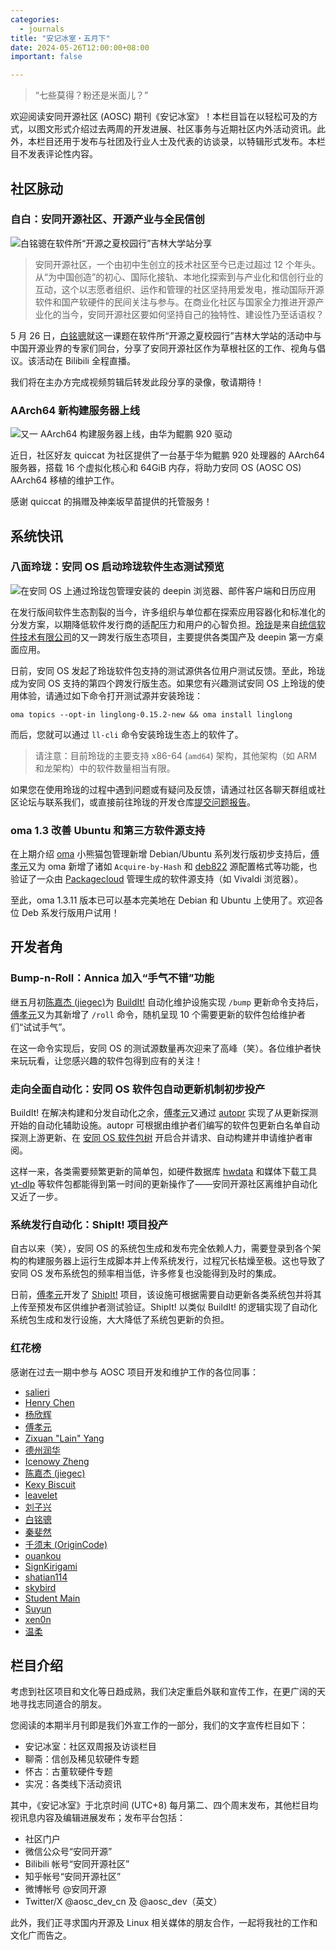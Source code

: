 ```yaml
---
categories:
  - journals
title: "安记冰室・五月下"
date: 2024-05-26T12:00:00+08:00
important: false

---
```

<!-- 端着常德粉的 -->

> “七些莫得？粉还是米面儿？”

欢迎阅读安同开源社区 (AOSC) 期刊《安记冰室》！本栏目旨在以轻松可及的方式，以图文形式介绍过去两周的开发进展、社区事务与近期社区内外活动资讯。此外，本栏目还用于发布与社团及行业人士及代表的访谈录，以特辑形式发布。本栏目不发表评论性内容。

社区脉动
--------

### 自白：安同开源社区、开源产业与全民信创

![白铭骢在软件所“开源之夏校园行”吉林大学站分享](/assets/news/coffee-break/20240526/imgs/ospp-jlu-2024.jpg)

> 安同开源社区，一个由初中生创立的技术社区至今已走过超过 12 个年头。从“为中国创造”的初心、国际化接轨、本地化探索到与产业化和信创行业的互动，这个以志愿者组织、运作和管理的社区坚持用爱发电，推动国际开源软件和国产软硬件的民间关注与参与。在商业化社区与国家全力推进开源产业化的当今，安同开源社区要如何坚持自己的独特性、建设性乃至话语权？

5 月 26 日，[白铭骢](https://github.com/MingcongBai)就这一课题在软件所“开源之夏校园行”吉林大学站的活动中与中国开源业界的专家们同台，分享了安同开源社区作为草根社区的工作、视角与倡议。该活动在 Bilibili 全程直播。

我们将在主办方完成视频剪辑后转发此段分享的录像，敬请期待！

### AArch64 新构建服务器上线

![又一 AArch64 构建服务器上线，由华为鲲鹏 920 驱动](/assets/news/coffee-break/20240526/imgs/aarch64-new-server.png)

近日，社区好友 quiccat 为社区提供了一台基于华为鲲鹏 920 处理器的 AArch64 服务器，搭载 16 个虚拟化核心和 64GiB 内存，将助力安同 OS (AOSC OS) AArch64 移植的维护工作。

感谢 quiccat 的捐赠及神楽坂早苗️提供的托管服务！

系统快讯
--------

### 八面玲珑：安同 OS 启动玲珑软件生态测试预览

![在安同 OS 上通过玲珑包管理安装的 deepin 浏览器、邮件客户端和日历应用](/assets/news/coffee-break/20240526/imgs/linglong-on-aosc.png)

在发行版间软件生态割裂的当今，许多组织与单位都在探索应用容器化和标准化的分发方案，以期降低软件发行商的适配压力和用户的心智负担。[玲珑](https://linglong.dev/)是来自[统信软件技术有限公司](https://uniontech.com/)的又一跨发行版生态项目，主要提供各类国产及 deepin 第一方桌面应用。

日前，安同 OS 发起了玲珑软件包支持的测试源供各位用户测试反馈。至此，玲珑成为安同 OS 支持的第四个跨发行版生态。如果您有兴趣测试安同 OS 上玲珑的使用体验，请通过如下命令打开测试源并安装玲珑：

```
oma topics --opt-in linglong-0.15.2-new && oma install linglong
```

而后，您就可以通过 `ll-cli` 命令安装玲珑生态上的软件了。

> 请注意：目前玲珑的主要支持 x86-64 (`amd64`) 架构，其他架构（如 ARM 和龙架构）中的软件数量相当有限。

如果您在使用玲珑的过程中遇到问题或有疑问及反馈，请通过社区各聊天群组或社区论坛与联系我们，或直接前往玲珑的开发仓库[提交问题报告](https://github.com/linuxdeepin/linglong/issues)。

### oma 1.3 改善 Ubuntu 和第三方软件源支持

在上期介绍 [oma](https://github.com/AOSC-Dev/oma) 小熊猫包管理新增 Debian/Ubuntu 系列发行版初步支持后，[傅孝元](https://github.com/eatradish)又为 oma 新增了诸如 `Acquire-by-Hash` 和 [deb822](https://manpages.debian.org/unstable/apt/sources.list.5.en.html#DEB822-STYLE_FORMAT) 源配置格式等功能，也验证了一众由 [Packagecloud](https://packagecloud.io/) 管理生成的软件源支持（如 Vivaldi 浏览器）。

至此，oma 1.3.11 版本已可以基本完美地在 Debian 和 Ubuntu 上使用了。欢迎各位 Deb 系发行版用户试用！

开发者角
--------

### Bump-n-Roll：Annica 加入“手气不错”功能

继五月初[陈嘉杰 (jiegec)](https://github.com/jiegec)为 [BuildIt!](https://github.com/AOSC-Dev/buildit) 自动化维护设施实现 `/bump` 更新命令支持后，[傅孝元](https://github.com/eatradish)又为其新增了 `/roll` 命令，随机呈现 10 个需要更新的软件包给维护者们“试试手气”。

在这一命令实现后，安同 OS 的测试源数量再次迎来了高峰（笑）。各位维护者快来玩玩看，让您感兴趣的软件包得到应有的关注！

### 走向全面自动化：安同 OS 软件包自动更新机制初步投产

BuildIt! 在解决构建和分发自动化之余，[傅孝元](https://github.com/eatradish)又通过 [autopr](https://github.com/AOSC-Dev/autopr) 实现了从更新探测开始的自动化辅助设施。autopr 可根据由维护者们编写的软件包更新白名单自动探测上游更新、在 [安同 OS 软件包树](https://github.com/AOSC-Dev/aosc-os-abbs) 开启合并请求、自动构建并申请维护者审阅。

这样一来，各类需要频繁更新的简单包，如硬件数据库 [hwdata](https://github.com/vcrhonek/hwdata) 和媒体下载工具 [yt-dlp](https://github.com/yt-dlp/yt-dlp) 等软件包都能得到第一时间的更新操作了——安同开源社区离维护自动化又近了一步。

### 系统发行自动化：ShipIt! 项目投产

自古以来（笑），安同 OS 的系统包生成和发布完全依赖人力，需要登录到各个架构的构建服务器上运行生成脚本并上传系统发行，过程冗长枯燥至极。这也导致了安同 OS 发布系统包的频率相当低，许多修复也没能得到及时的集成。

日前，[傅孝元](https://github.com/eatradish)开发了 [ShipIt!](https://github.com/AOSC-Dev/shipit) 项目，该设施可根据需要自动更新各类系统包并将其上传至预发布区供维护者测试验证。ShipIt! 以类似 BuildIt! 的逻辑实现了自动化系统包生成和发行设施，大大降低了系统包更新的负担。

### 红花榜

感谢在过去一期中参与 AOSC 项目开发和维护工作的各位同事：

- [salieri](https://github.com/BC204)
- [Henry Chen](https://github.com/chenx97)
- [杨欣辉](https://github.com/Cyanoxygen)
- [傅孝元](https://github.com/eatradish)
- [Zixuan "Lain" Yang](https://github.com/Fearyncess)
- [德州润华](https://github.com/HouLiXieBuRou)
- [Icenowy Zheng](https://github.com/Icenowy)
- [陈嘉杰 (jiegec)](https://github.com/jiegec)
- [Kexy Biscuit](https://github.com/KexyBiscuit)
- [leavelet](https://github.com/leavelet)
- [刘子兴](https://github.com/liushuyu)
- [白铭骢](https://github.com/MingcongBai)
- [秦斐然](https://github.com/Nyovelt)
- [千须末 (OriginCode)](https://github.com/OriginCode)
- [ouankou](https://github.com/ouankou)
- [SignKirigami](https://github.com/prcups)
- [shatian114](https://github.com/shatian114)
- [skybird](https://github.com/SkyBird233)
- [Student Main](https://github.com/stdmnpkg)
- [Suyun](https://github.com/Suyun114)
- [xen0n](https://github.com/xen0n)
- [温柔](https://github.com/xunpod)



栏目介绍
--------

考虑到社区项目和文化等日趋成熟，我们决定重启外联和宣传工作，在更广阔的天地寻找志同道合的朋友。

您阅读的本期半月刊即是我们外宣工作的一部分，我们的文字宣传栏目如下：

- 安记冰室：社区双周报及访谈栏目
- 聊斋：信创及稀见软硬件专题
- 怀古：古董软硬件专题
- 实况：各类线下活动资讯

其中，《安记冰室》于北京时间 (UTC+8) 每月第二、四个周末发布，其他栏目均视讯息内容及编辑进展发布；发布平台包括：

- 社区门户
- 微信公众号“安同开源”
- Bilibili 帐号“安同开源社区”
- 知乎帐号“安同开源社区”
- 微博帐号 @安同开源
- Twitter/X @aosc_dev_cn 及 @aosc_dev（英文）

此外，我们正寻求国内开源及 Linux 相关媒体的朋友合作，一起将我社的工作和文化广而告之。
